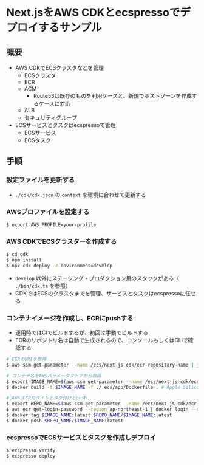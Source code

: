 # Next.jsをAWS CDKとecspressoでデプロイするサンプル

## 概要

- AWS CDKでECSクラスタなどを管理
    - ECSクラスタ
    - ECR
    - ACM
        - Route53は既存のものを利用ケースと、新規でホストゾーンを作成するケースに対応
    - ALB
    - セキュリティグループ
- ECSサービスとタスクはecspressoで管理
    - ECSサービス
    - ECSタスク

## 手順

### 設定ファイルを更新する

- `./cdk/cdk.json` の `context` を環境に合わせて更新する

### AWSプロファイルを設定する

```bash
$ export AWS_PROFILE=your-profile
```

### AWS CDKでECSクラスターを作成する

```bash
$ cd cdk
$ npm install
$ npx cdk deploy -c environment=develop
```

- `develop`
  以外にステージング・プロダクション用のスタックがある（ `./bin/cdk.ts` を参照）
- CDKではECSのクラスタまでを管理、サービスとタスクはecspressoに任せる

### コンテナイメージを作成し、ECRにpushする

- 運用時ではCIでビルドするが、初回は手動でビルドする
- ECRのリポジトリ名は自動で生成されるので、コンソールもしくはCLIで確認する

```bash
# ECRのURIを取得
$ aws ssm get-parameter --name /ecs/next-js-cdk/ecr-repository-name | jq .Parameter.Value
```

```bash
# コンテナ名をAWSパラメータストアから取得
$ export IMAGE_NAME=$(aws ssm get-parameter --name /ecs/next-js-cdk/ecr-repository-name | jq -r '.Parameter.Value|split("/")[-1]')
$ docker build -t $IMAGE_NAME -f ./.ecs/app/Dockerfile . # Apple Siliconの場合は --platform linux/x86_64 を付ける

# AWS ECRログインとタグ付けとpush
$ export REPO_NAME=$(aws ssm get-parameter --name /ecs/next-js-cdk/ecr-repository-name | jq -r '.Parameter.Value|split("/")[0]')
$ aws ecr get-login-password --region ap-northeast-1 | docker login --username AWS --password-stdin $REPO_NAME
$ docker tag $IMAGE_NAME:latest $REPO_NAME/$IMAGE_NAME:latest
$ docker push $REPO_NAME/$IMAGE_NAME:latest
```

### ecspressoでECSサービスとタスクを作成しデプロイ

```bash
$ ecspresso verify
$ ecspresso deploy
```

